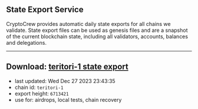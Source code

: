## State Export Service
CryptoCrew provides automatic daily state exports for all chains we validate. State export files can be used as genesis files and are a snapshot of the current blockchain state, including all validators, accounts, balances and delegations.

---
**Download: [teritori-1 state export](https://dl.ccvalidators.com/SERVICE/teritori/teritori-1_export_6713421.json)**
---

- last updated: Wed Dec 27 2023 23:43:35
- chain id: `teritori-1`
- export height: `6713421`
- use for: airdrops, local tests, chain recovery
